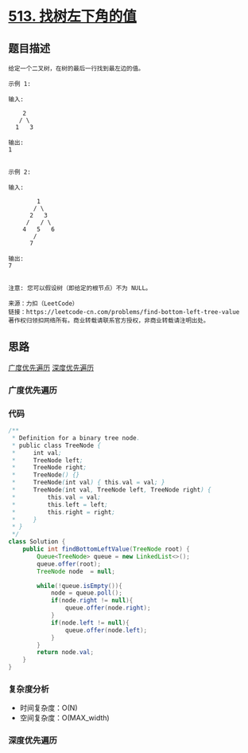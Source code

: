 # [513. 找树左下角的值](https://leetcode-cn.com/problems/find-bottom-left-tree-value/)

## 题目描述
```
给定一个二叉树，在树的最后一行找到最左边的值。

示例 1:

输入:

    2
   / \
  1   3

输出:
1
 

示例 2:

输入:

        1
       / \
      2   3
     /   / \
    4   5   6
       /
      7

输出:
7
 

注意: 您可以假设树（即给定的根节点）不为 NULL。

来源：力扣（LeetCode）
链接：https://leetcode-cn.com/problems/find-bottom-left-tree-value
著作权归领扣网络所有。商业转载请联系官方授权，非商业转载请注明出处。
```

## 思路

[广度优先遍历]()
[深度优先遍历]()

### 广度优先遍历

### 代码
```java
/**
 * Definition for a binary tree node.
 * public class TreeNode {
 *     int val;
 *     TreeNode left;
 *     TreeNode right;
 *     TreeNode() {}
 *     TreeNode(int val) { this.val = val; }
 *     TreeNode(int val, TreeNode left, TreeNode right) {
 *         this.val = val;
 *         this.left = left;
 *         this.right = right;
 *     }
 * }
 */
class Solution {
    public int findBottomLeftValue(TreeNode root) {
        Queue<TreeNode> queue = new LinkedList<>();
        queue.offer(root);
        TreeNode node  = null;

        while(!queue.isEmpty()){
            node = queue.poll();
            if(node.right != null){
                queue.offer(node.right);
            }
            if(node.left != null){
                queue.offer(node.left);
            }
        }
        return node.val;
    }
}
```
### 复杂度分析
- 时间复杂度：O(N)
- 空间复杂度：O(MAX_width)

### 深度优先遍历
